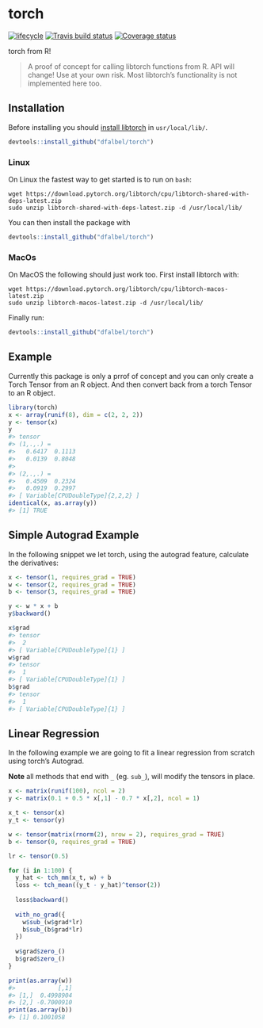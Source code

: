 
<!-- README.md is generated from README.Rmd. Please edit that file -->

# torch

[![lifecycle](https://img.shields.io/badge/lifecycle-experimental-orange.svg)](https://www.tidyverse.org/lifecycle/#experimental)
[![Travis build
status](https://travis-ci.org/dfalbel/torch.svg?branch=master)](https://travis-ci.org/dfalbel/torch)
[![Coverage
status](https://codecov.io/gh/dfalbel/torch/branch/master/graph/badge.svg)](https://codecov.io/github/dfalbel/torch?branch=master)

torch from R\!

> A proof of concept for calling libtorch functions from R. API will
> change\! Use at your own risk. Most libtorch’s functionality is not
> implemented here too.

## Installation

Before installing you should [install libtorch](https://pytorch.org/) in
`usr/local/lib/`.

``` r
devtools::install_github("dfalbel/torch")
```

### Linux

On Linux the fastest way to get started is to run on
    `bash`:

    wget https://download.pytorch.org/libtorch/cpu/libtorch-shared-with-deps-latest.zip
    sudo unzip libtorch-shared-with-deps-latest.zip -d /usr/local/lib/

You can then install the package with

``` r
devtools::install_github("dfalbel/torch")
```

### MacOs

On MacOS the following should just work too. First install libtorch
with:

    wget https://download.pytorch.org/libtorch/cpu/libtorch-macos-latest.zip
    sudo unzip libtorch-macos-latest.zip -d /usr/local/lib/

Finally run:

``` r
devtools::install_github("dfalbel/torch")
```

## Example

Currently this package is only a prrof of concept and you can only
create a Torch Tensor from an R object. And then convert back from a
torch Tensor to an R object.

``` r
library(torch)
x <- array(runif(8), dim = c(2, 2, 2))
y <- tensor(x)
y
#> tensor 
#> (1,.,.) = 
#>   0.6417  0.1113
#>   0.0139  0.8048
#> 
#> (2,.,.) = 
#>   0.4509  0.2324
#>   0.0919  0.2997
#> [ Variable[CPUDoubleType]{2,2,2} ]
identical(x, as.array(y))
#> [1] TRUE
```

## Simple Autograd Example

In the following snippet we let torch, using the autograd feature,
calculate the derivatives:

``` r
x <- tensor(1, requires_grad = TRUE)
w <- tensor(2, requires_grad = TRUE)
b <- tensor(3, requires_grad = TRUE)

y <- w * x + b
y$backward()

x$grad
#> tensor 
#>  2
#> [ Variable[CPUDoubleType]{1} ]
w$grad
#> tensor 
#>  1
#> [ Variable[CPUDoubleType]{1} ]
b$grad
#> tensor 
#>  1
#> [ Variable[CPUDoubleType]{1} ]
```

## Linear Regression

In the following example we are going to fit a linear regression from
scratch using torch’s Autograd.

**Note** all methods that end with `_` (eg. `sub_`), will modify the
tensors in place.

``` r
x <- matrix(runif(100), ncol = 2)
y <- matrix(0.1 + 0.5 * x[,1] - 0.7 * x[,2], ncol = 1)

x_t <- tensor(x)
y_t <- tensor(y)

w <- tensor(matrix(rnorm(2), nrow = 2), requires_grad = TRUE)
b <- tensor(0, requires_grad = TRUE)

lr <- tensor(0.5)

for (i in 1:100) {
  y_hat <- tch_mm(x_t, w) + b
  loss <- tch_mean((y_t - y_hat)^tensor(2))
  
  loss$backward()
  
  with_no_grad({
    w$sub_(w$grad*lr)
    b$sub_(b$grad*lr)   
  })
  
  w$grad$zero_()
  b$grad$zero_()
}

print(as.array(w))
#>            [,1]
#> [1,]  0.4998904
#> [2,] -0.7000910
print(as.array(b))
#> [1] 0.1001058
```
